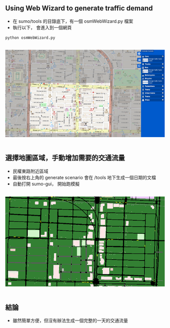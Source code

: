 Using Web Wizard to generate traffic demand
---
* 在 sumo/tools 的目錄底下，有一個 osmWebWizard.py 檔案
* 執行以下， 會進入到一個網頁
```
python osmWebWizard.py
```
</br>
<div align=center> <img src="https://github.com/AvisChiu/SUMO/blob/master/web_wizard/figure1.PNG" width="600"/></div>
</br> 

選擇地圖區域，手動增加需要的交通流量
---
* 民權東路附近區域
* 最後按右上角的 generate scenario 會在 /tools 地下生成一個日期的文檔
* 自動打開 sumo-gui， 開始跑模擬

</br>
<div align=center> <img src="https://github.com/AvisChiu/SUMO/blob/master/web_wizard/figure2.PNG" width="600"/></div>
</br> 


結論
---
* 雖然簡單方便，但沒有辦法生成一個完整的一天的交通流量
